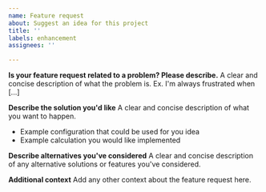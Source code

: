 ```yaml
---
name: Feature request
about: Suggest an idea for this project
title: ''
labels: enhancement
assignees: ''

---
```


**Is your feature request related to a problem? Please describe.**
A clear and concise description of what the problem is. Ex. I'm always frustrated when [...]

**Describe the solution you'd like**
A clear and concise description of what you want to happen.
 - Example configuration that could be used for you idea
 - Example calculation you would like implemented

**Describe alternatives you've considered**
A clear and concise description of any alternative solutions or features you've considered.

**Additional context**
Add any other context about the feature request here.
